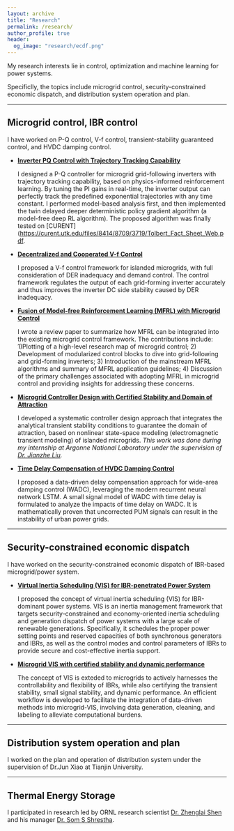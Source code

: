 ```yaml
---
layout: archive
title: "Research"
permalink: /research/
author_profile: true
header:
  og_image: "research/ecdf.png"
---
```

My research interests lie in control, optimization and machine learning for power systems.

Specificlly, the topics include microgrid control, security-constrained economic dispatch, and distribution system operation and plan.

---

## Microgrid control, IBR control

I have worked on P-Q control, V-f control, transient-stability guaranteed control, and HVDC damping control.

* [**Inverter PQ Control with Trajectory Tracking Capability**](https://ieeexplore.ieee.org/abstract/document/10128154)

  I designed a P-Q controller for microgrid grid-following inverters with trajectory tracking capability, based on physics-informed reinforcement learning. By tuning the PI gains in real-time, the inverter output can perfectly track the predefined exponential trajectories with any time constant. I performed model-based analysis first, and then implemented the twin delayed deeper deterministic policy gradient algorithm (a model-free deep RL algorithm). The proposed algorithm was finally tested on [CURENT](https://curent.utk.edu/files/8414/8709/3719/Tolbert_Fact_Sheet_Web.pdf.
* [**Decentralized and Cooperated V-f Control**](https://ieeexplore.ieee.org/document/10078029)

  I proposed a V-f control framework for islanded microgrids, with full consideration of DER inadequacy and demand control. The control framework regulates the output of each grid-forming inverter accurately and thus improves the inverter DC side stability caused by DER inadequacy.
* [**Fusion of Model-free Reinforcement Learning (MFRL) with Microgrid Control**](https://ieeexplore.ieee.org/document/9951405)

  I wrote a review paper to summarize how MFRL can be integrated into the existing microgrid control framework. The contributions include: 1)Plotting of a high-level research map of microgrid control; 2) Development of modularized control blocks to dive into grid-following and grid-forming inverters; 3) Introduction of the mainstream MFRL algorithms and summary of MFRL application guidelines; 4) Discussion of the primary challenges associated with adopting MFRL in microgrid control and providing insights for addressing these concerns.
* [**Microgrid Controller Design with Certified Stability and Domain of Attraction**](https://ieeexplore.ieee.org/abstract/document/10310265)

  I developed a systematic controller design approach that integrates the analytical transient stability conditions to guarantee the domain of attraction, based on nonlinear state-space modeling (electromagnetic transient modeling) of islanded microgrids. *This work was done during my internship at Argonne National Laboratory under the supervision of [Dr. Jianzhe Liu](https://www.anl.gov/profile/jianzhe-liu).*
* [**Time Delay Compensation of HVDC Damping Control**](https://www.frontiersin.org/articles/10.3389/fenrg.2022.895163/full)

  I proposed a data-driven delay compensation approach for wide-area damping control (WADC), leveraging the modern recurrent neural network LSTM. A small signal model of WADC with time delay is formulated to analyze the impacts of time delay on WADC. It is mathematically proven that uncorrected PUM signals can result in the instability of urban power grids.

---

## Security-constrained economic dispatch

I have worked on the security-constrained economic dispatch of IBR-based microgrid/power system.

* [**Virtual Inertia Scheduling (VIS) for IBR-penetrated Power System**](https://ieeexplore.ieee.org/abstract/document/10264213)

  I proposed the concept of virtual inertia scheduling (VIS) for IBR-dominant power systems. VIS is an inertia management framework that targets security-constrained and economy-oriented inertia scheduling and generation dispatch of power systems with a large scale of renewable generations. Specifically, it schedules the proper power setting points and reserved capacities of both synchronous generators and IBRs, as well as the control modes and control parameters of IBRs to provide secure and cost-effective inertia support.
* [**Microgrid VIS with certified stability and dynamic performance**](https://ltb.curent.org/showcase/microvis/)

  The concept of VIS is exteded to microgrids to actively harnesses the controllability and flexibility of IBRs, while also certifying the transient stability, small signal stability, and dynamic performance. An efficient workflow is developed to facilitate the integration of data-driven methods into microgrid-VIS, involving data generation, cleaning, and labeling to alleviate computational burdens.

---

## Distribution system operation and plan

I worked on the plan and operation of distribution system under the supervision of Dr.Jun Xiao at Tianjin University.

---

## Thermal Energy Storage

I participated in research led by ORNL research scientist [Dr. Zhenglai Shen](https://www.ornl.gov/staff-profile/zhenglai-shen) and his manager [Dr. Som S Shrestha](https://www.ornl.gov/staff-profile/som-s-shrestha).